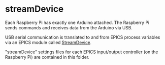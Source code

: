 # streamDevice

Each Raspberry Pi has exactly one Arduino attached. The Raspberry Pi sends commands and receives data from the Arduino via USB.

USB serial communication is translated to and from EPICS process variables via an EPICS module called [StreamDevice](
http://epics.web.psi.ch/software/streamdevice/).

"streamDevice" settings files for each EPICS input/output controller (on the Raspberry Pi) are contained in this folder.